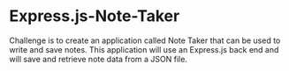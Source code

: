 # Express.js-Note-Taker
Challenge is to create an application called Note Taker that can be used to write and save notes. This application will use an Express.js back end and will save and retrieve note data from a JSON file.
